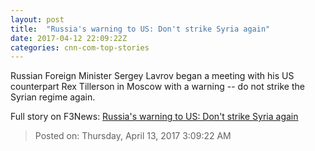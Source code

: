 ```yaml
---
layout: post
title:  "Russia's warning to US: Don't strike Syria again"
date: 2017-04-12 22:09:22Z
categories: cnn-com-top-stories
---
```


Russian Foreign Minister Sergey Lavrov began a meeting with his US counterpart Rex Tillerson in Moscow with a warning -- do not strike the Syrian regime again.


Full story on F3News: [Russia's warning to US: Don't strike Syria again](http://www.f3nws.com/n/kD44fF)

> Posted on: Thursday, April 13, 2017 3:09:22 AM
